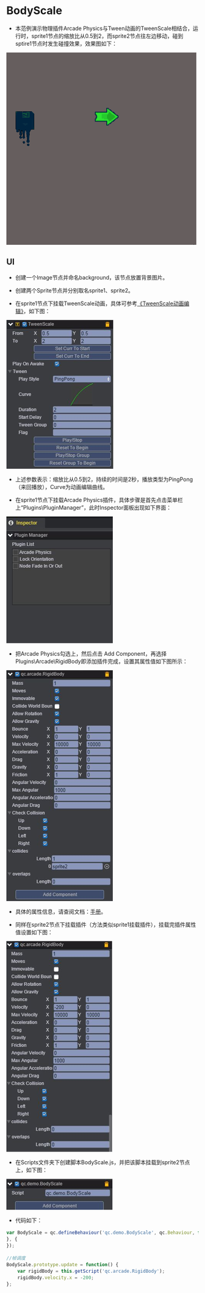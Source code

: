 # BodyScale   

* 本范例演示物理插件Arcade Physics与Tween动画的TweenScale相结合，运行时，sprite1节点的缩放比从0.5到2，而sprite2节点往左边移动，碰到sptire1节点时发生碰撞效果，效果图如下：<br>     

![.gif](images/show.gif)   

## UI   

* 创建一个Image节点并命名background，该节点放置背景图片。<br>     

* 创建两个Sprite节点并分别取名sprite1、sprite2。<br>      

* 在sprite1节点下挂载TweenScale动画，具体可参考[《TweenScale动画编辑》](http://docs.zuoyouxi.com/manual/Tween/index.html)，如下图：<br>     

![.jpg](images/tween.JPG)    

* 上述参数表示：缩放比从0.5到2，持续的时间是2秒，播放类型为PingPong（来回播放），Curve为动画编辑曲线。<br>     

* 在sprite1节点下挂载Arcade Physics插件，具体步骤是首先点击菜单栏上“Plugins\PluginManager”，此时Inspector面板出现如下界面：<br>     

![.jpg](images/plugin.JPG)      

* 把Arcade Physics勾选上，然后点击 Add Component，再选择Plugins\Arcade\RigidBody即添加插件完成，设置其属性值如下图所示：<br>      

![.jpg](images/plugin1.JPG)    

* 具体的属性信息，请查阅文档：[手册](http://docs.zuoyouxi.com/manual/Plugin/Arcade.html)。<br>         

* 同样在sprite2节点下挂载插件（方法类似sprite1挂载插件），挂载完插件属性值设置如下图：<br>      

![.jpg](images/tween1.JPG)     

* 在Scripts文件夹下创建脚本BodyScale.js，并把该脚本挂载到sprite2节点上，如下图：<br>    

![.jpg](images/script.JPG)    

* 代码如下：<br>     

```javascript
var BodyScale = qc.defineBehaviour('qc.demo.BodyScale', qc.Behaviour, function() {
}, {
});

//帧调度
BodyScale.prototype.update = function() {
    var rigidBody = this.getScript('qc.arcade.RigidBody');
    rigidBody.velocity.x = -200;
};     
```